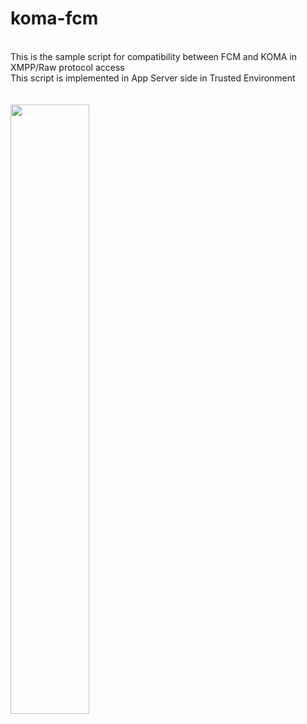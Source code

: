 # koma-fcm <br>
<br>
This is the sample script for compatibility between FCM and KOMA in XMPP/Raw protocol access <br>
This script is implemented in App Server side in Trusted Environment <br>
<br>
<br />
<img src="https://user-images.githubusercontent.com/15040338/84610144-d4401480-aee3-11ea-8f9f-5dc2b9737806.jpg" width="50%"></img> 
<br />

